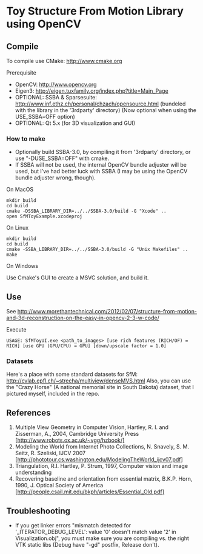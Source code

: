 # Toy Structure From Motion Library using OpenCV

## Compile

To compile use CMake: http://www.cmake.org

Prerequisite
- OpenCV: http://www.opencv.org
- Eigen3: http://eigen.tuxfamily.org/index.php?title=Main_Page
- OPTIONAL: SSBA & Sparsesuite: http://www.inf.ethz.ch/personal/chzach/opensource.html (bundeled with the library in the '3rdparty' directory) (Now optional when using the USE_SSBA=OFF option)
- OPTIONAL: Qt 5.x (for 3D visualization and GUI)

### How to make

- Optionally build SSBA-3.0, by compiling it from '3rdparty' directory, or use "-DUSE_SSBA=OFF" with cmake.
- If SSBA will not be used, the internal OpenCV bundle adjuster will be used, but I’ve had better luck with SSBA (I may be using the OpenCV bundle adjuster wrong, though).

On MacOS

	mkdir build
	cd build
	cmake -DSSBA_LIBRARY_DIR=../../SSBA-3.0/build -G "Xcode" ..
	open SfMToyExample.xcodeproj

On Linux

	mkdir build
	cd build
	cmake -SSBA_LIBRARY_DIR=../../SSBA-3.0/build -G "Unix Makefiles" ..
	make 

On Windows

Use Cmake's GUI to create a MSVC solution, and build it.


## Use

See http://www.morethantechnical.com/2012/02/07/structure-from-motion-and-3d-reconstruction-on-the-easy-in-opencv-2-3-w-code/

Execute

	USAGE: SfMToyUI.exe <path_to_images> [use rich features (RICH/OF) = RICH] [use GPU (GPU/CPU) = GPU] [down/upscale factor = 1.0]

### Datasets

Here's a place with some standard datasets for SfM: http://cvlab.epfl.ch/~strecha/multiview/denseMVS.html
Also, you can use the "Crazy Horse" (A national memorial site in South Dakota) dataset, that I pictured myself, included in the repo.

## References

1. Multiple View Geometry in Computer Vision, Hartley, R. I. and Zisserman, A., 2004, Cambridge University Press [http://www.robots.ox.ac.uk/~vgg/hzbook/]
2. Modeling the World from Internet Photo Collections, N. Snavely, S. M. Seitz, R. Szeliski, IJCV 2007 [http://phototour.cs.washington.edu/ModelingTheWorld_ijcv07.pdf]
3. Triangulation, R.I. Hartley, P. Strum, 1997, Computer vision and image understanding
4. Recovering baseline and orientation from essential matrix, B.K.P. Horn, 1990, J. Optical Society of America [http://people.csail.mit.edu/bkph/articles/Essential_Old.pdf]

## Troubleshooting

- If you get linker errors "mismatch detected for '_ITERATOR_DEBUG_LEVEL': value '0' doesn't match value '2' in Visualization.obj", you must make sure you are compiling vs. the right VTK static libs (Debug have "-gd" postfix, Release don't).
